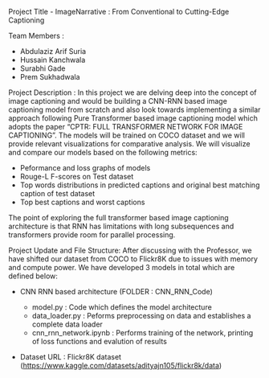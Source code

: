 Project Title - ImageNarrative : From Conventional to Cutting-Edge Captioning

Team Members :
- Abdulaziz Arif Suria
- Hussain Kanchwala
- Surabhi Gade
- Prem Sukhadwala

Project Description :
In this project we are delving deep into the concept of image captioning and would be building a CNN-RNN based image captioning model from scratch and also look towards implementing a similar approach following Pure Transformer based image captioning model which adopts the paper “CPTR: FULL TRANSFORMER NETWORK FOR IMAGE CAPTIONING”. The models will be trained on COCO dataset and we will provide relevant visualizations for comparative analysis. We will visualize and compare our models based on the following metrics:
- Peformance and loss graphs of models
- Rouge-L F-scores on Test dataset
- Top words distributions in predicted captions and original best matching caption of test dataset
- Top best captions and worst captions

The point of exploring the full transformer based image captioning architecture is that RNN has limitations with long subsequences and transformers provide room for parallel processing.

Project Update  and File Structure: 
After discussing with the Professor, we have shifted our dataset from COCO to Flickr8K due to issues with memory and compute power. We have developed 3 models in total which are defined below:

- CNN RNN based architecture (FOLDER : CNN_RNN_Code)
    -   model.py : Code which defines the model architecture
    -   data_loader.py : Peforms preprocessing on data and establishes a complete data loader 
    -   cnn_rnn_network.ipynb : Performs training of the network, printing of loss functions and evalution of results





- Dataset URL : Flickr8K dataset (https://www.kaggle.com/datasets/adityajn105/flickr8k/data)